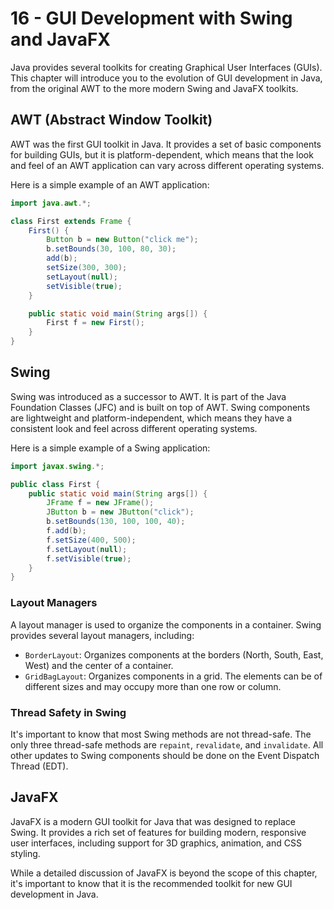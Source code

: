 # 16 - GUI Development with Swing and JavaFX

Java provides several toolkits for creating Graphical User Interfaces (GUIs). This chapter will introduce you to the evolution of GUI development in Java, from the original AWT to the more modern Swing and JavaFX toolkits.

## AWT (Abstract Window Toolkit)
AWT was the first GUI toolkit in Java. It provides a set of basic components for building GUIs, but it is platform-dependent, which means that the look and feel of an AWT application can vary across different operating systems.

Here is a simple example of an AWT application:
```java
import java.awt.*;

class First extends Frame {
    First() {
        Button b = new Button("click me");
        b.setBounds(30, 100, 80, 30);
        add(b);
        setSize(300, 300);
        setLayout(null);
        setVisible(true);
    }

    public static void main(String args[]) {
        First f = new First();
    }
}
```

## Swing
Swing was introduced as a successor to AWT. It is part of the Java Foundation Classes (JFC) and is built on top of AWT. Swing components are lightweight and platform-independent, which means they have a consistent look and feel across different operating systems.

Here is a simple example of a Swing application:
```java
import javax.swing.*;

public class First {
    public static void main(String args[]) {
        JFrame f = new JFrame();
        JButton b = new JButton("click");
        b.setBounds(130, 100, 100, 40);
        f.add(b);
        f.setSize(400, 500);
        f.setLayout(null);
        f.setVisible(true);
    }
}
```

### Layout Managers
A layout manager is used to organize the components in a container. Swing provides several layout managers, including:
*   `BorderLayout`: Organizes components at the borders (North, South, East, West) and the center of a container.
*   `GridBagLayout`: Organizes components in a grid. The elements can be of different sizes and may occupy more than one row or column.

### Thread Safety in Swing
It's important to know that most Swing methods are not thread-safe. The only three thread-safe methods are `repaint`, `revalidate`, and `invalidate`. All other updates to Swing components should be done on the Event Dispatch Thread (EDT).

## JavaFX
JavaFX is a modern GUI toolkit for Java that was designed to replace Swing. It provides a rich set of features for building modern, responsive user interfaces, including support for 3D graphics, animation, and CSS styling.

While a detailed discussion of JavaFX is beyond the scope of this chapter, it's important to know that it is the recommended toolkit for new GUI development in Java.
